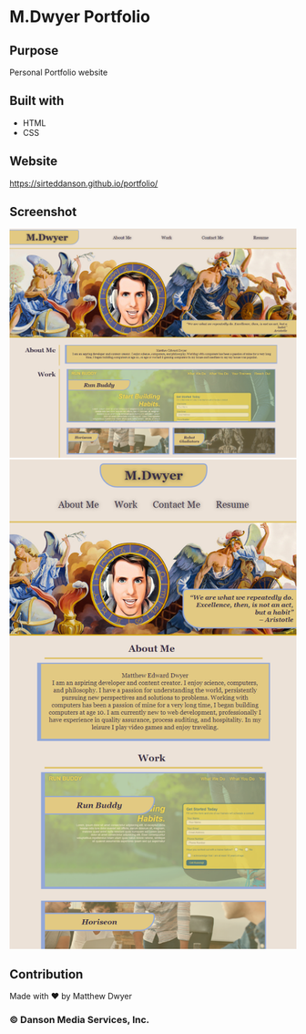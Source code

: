 # M.Dwyer Portfolio

## Purpose
Personal Portfolio website

## Built with
* HTML
* CSS

## Website
https://sirteddanson.github.io/portfolio/

## Screenshot
![](assets/images/readme-screenshot.PNG/)
![](assets/images/readme-screenshot-mobile.PNG/)

## Contribution
Made with ❤️ by Matthew Dwyer

### © Danson Media Services, Inc. 
